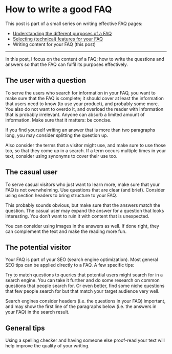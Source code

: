 # How to write a good FAQ

<!-- DATE: 2020-09-22 -->

This post is part of a small series on writing effective FAQ pages:

* [Understanding the different purposes of a FAQ](faq-purposes.html)
* [Selecting (technical) features for your FAQ](faq-features.html)
* Writing content for your FAQ (this post)

----

In this post, I focus on the content of a FAQ; how to write the questions and answers so that the FAQ can fulfil its purposes effectively.


## The user with a question

To serve the users who search for information in your FAQ, you want to make sure that the FAQ is complete; it should cover at least the information that users need to know (to use your product), and probably some more. You also do not want to overdo it, and overload the reader with information that is probably irrelevant. Anyone can absorb a limited amount of information. Make sure that it matters: be concise.

If you find yourself writing an answer that is more than two paragraphs long, you may consider splitting the question up.

Also consider the terms that a visitor might use, and make sure to use those too, so that they come up in a search. If a term occurs multiple times in your text, consider using synonyms to cover their use too.

## The casual user

To serve casual visitors who just want to learn more, make sure that your FAQ is not overwhelming. Use questions that are clear (and brief). Consider using section headers to bring structure to your FAQ.

This probably sounds obvious, but make sure that the answers match the question. The casual user may expand the answer for a question that looks interesting. You don’t want to ruin it with content that is unexpected.

You can consider using images in the answers as well. If done right, they can complement
the text and make the reading more fun.


## The potential visitor

Your FAQ is part of your SEO (search engine optimization). Most general SEO tips can be applied directly to a FAQ. A few specific tips:

Try to match questions to queries that potential users might search for in a search engine. You can take it further and do some research on common questions that people search for. Or even better, find some niche questions that few people search for but that match your target audience very well.

Search engines consider headers (i.e. the questions in your FAQ) important, and may show the first line of the paragraphs below (i.e. the answers in your FAQ) in the search result.


## General tips

Using a spelling checker and having someone else proof-read your text will
help improve the quality of your writing.
